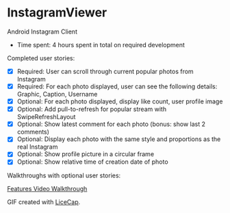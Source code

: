 InstagramViewer
===============

Android Instagram Client

- Time spent: 4 hours spent in total on required development

Completed user stories: 

- [x] Required: User can scroll through current popular photos from Instagram
- [x] Required: For each photo displayed, user can see the following details: Graphic, Caption, Username
- [x] Optional: For each photo displayed, display like count, user profile image
- [x] Optional: Add pull-to-refresh for popular stream with SwipeRefreshLayout
- [x] Optional: Show latest comment for each photo (bonus: show last 2 comments)
- [x] Optional: Display each photo with the same style and proportions as the real Instagram
- [x] Optional: Show profile picture in a circular frame
- [x] Optional: Show relative time of creation date of photo

Walkthroughs with optional user stories:

[Features Video Walkthrough](demo.gif)

GIF created with [LiceCap](http://www.cockos.com/licecap/).

